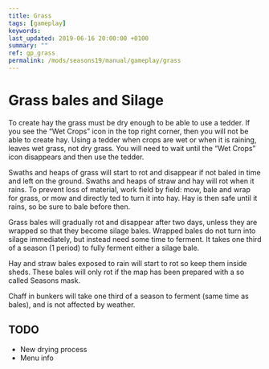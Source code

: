 ```yaml
---
title: Grass
tags: [gameplay]
keywords:
last_updated: 2019-06-16 20:00:00 +0100
summary: ""
ref: gp_grass
permalink: /mods/seasons19/manual/gameplay/grass
---
```


# Grass bales and Silage

To  create hay the grass must be dry enough to be able to use a tedder. If you see the “Wet Crops” icon in the top right corner, then you will not be able to create hay. Using a tedder when crops are wet or when it is raining, leaves wet grass, not dry grass. You will need to wait until the “Wet Crops” icon disappears and then use the tedder.

Swaths and heaps of grass will start to rot and disappear if not baled in time and left on the ground. Swaths and heaps of straw and hay will rot when it rains. To prevent loss of material, work field by field: mow, bale and wrap for grass, or mow and directly ted to turn it into hay. Hay is then safe until it rains, so be sure to bale before then.

Grass bales will gradually rot and disappear after two days, unless they are wrapped so that they become silage bales. Wrapped bales do not turn into silage immediately, but instead need some time to ferment. It takes one third of a season (1 period) to fully ferment either a silage bale.

Hay and straw bales exposed to rain will start to rot so keep them inside sheds. These bales will only rot if the map has been prepared with a so called Seasons mask.

Chaff in bunkers will take one third of a season to ferment (same time as bales), and is not affected by weather.



## TODO

- New drying process
- Menu info
